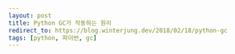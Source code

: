```yaml
---
layout: post
title: Python GC가 작동하는 원리
redirect_to: https://blog.winterjung.dev/2018/02/18/python-gc
tags: [python, 파이썬, gc]
---
```

